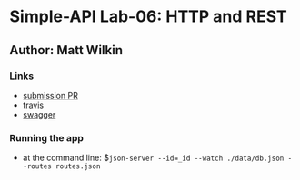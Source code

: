 # Simple-API Lab-06: HTTP and REST

## Author: Matt Wilkin

### Links

* [submission PR]()
* [travis]()
* [swagger](https://codesandbox.io/s/api-client-08fpw)


### Running the app

* at the command line: $`json-server --id=_id --watch ./data/db.json --routes routes.json`



